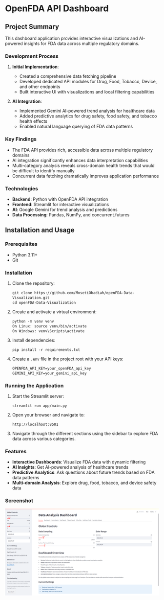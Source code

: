 # OpenFDA API Dashboard

## Project Summary

This dashboard application provides interactive visualizations and AI-powered insights for FDA data across multiple regulatory domains.

### Development Process

1. **Initial Implementation**:
   - Created a comprehensive data fetching pipeline
   - Developed dedicated API modules for Drug, Food, Tobacco, Device, and other endpoints
   - Built interactive UI with visualizations and local filtering capabilities

2. **AI Integration**:
   - Implemented Gemini AI-powered trend analysis for healthcare data
   - Added predictive analytics for drug safety, food safety, and tobacco health effects
   - Enabled natural language querying of FDA data patterns

### Key Findings

- The FDA API provides rich, accessible data across multiple regulatory domains
- AI integration significantly enhances data interpretation capabilities
- Multi-category analysis reveals cross-domain health trends that would be difficult to identify manually
- Concurrent data fetching dramatically improves application performance

### Technologies

- **Backend**: Python with OpenFDA API integration
- **Frontend**: Streamlit for interactive visualizations
- **AI**: Google Gemini for trend analysis and predictions
- **Data Processing**: Pandas, NumPy, and concurrent.futures

## Installation and Usage

### Prerequisites
- Python 3.11+
- Git

### Installation
1. Clone the repository:
   ```
   git clone https://github.com/MosetiObadiah/openFDA-Data-Visualization.git
   cd openFDA-Data-Visualization
   ```
2. Create and activate a virtual environment:
   ```
   python -m venv venv
   On Linux: source venv/bin/activate
   On Windows: venv\Scripts\activate
   ```

3. Install dependencies:
   ```
   pip install -r requirements.txt
   ```

4. Create a `.env` file in the project root with your API keys:
   ```
   OPENFDA_API_KEY=your_openFDA_api_key
   GEMINI_API_KEY=your_gemini_api_key
   ```

### Running the Application
1. Start the Streamlit server:
   ```
   streamlit run app/main.py
   ```

2. Open your browser and navigate to:
   ```
   http://localhost:8501
   ```

3. Navigate through the different sections using the sidebar to explore FDA data across various categories.

### Features
- **Interactive Dashboards**: Visualize FDA data with dynamic filtering
- **AI Insights**: Get AI-powered analysis of healthcare trends
- **Predictive Analytics**: Ask questions about future trends based on FDA data patterns
- **Multi-domain Analysis**: Explore drug, food, tobacco, and device safety data

### Screenshot
![Dashboard Screenshot](/images/Screenshot%20From%202025-05-09%2013-48-33.png)
